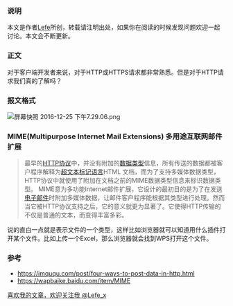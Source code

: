 ### 说明
本文是作者[Lefe](http://www.jianshu.com/p/88957fad1226)所创，转载请注明出处，如果你在阅读的时候发现问题欢迎一起讨论。本文会不断更新。
### 正文
对于客户端开发者来说，对于HTTP或HTTPS请求都非常熟悉。但是对于HTTP请求我们真的了解吗？

### 报文格式

![屏幕快照 2016-12-25 下午7.29.06.png](http://upload-images.jianshu.io/upload_images/1664496-42c5894a2f0ac952.png?imageMogr2/auto-orient/strip%7CimageView2/2/w/1240)


### MIME(Multipurpose Internet Mail Extensions) 多用途互联网邮件扩展
> 最早的[HTTP协议](https://wapbaike.baidu.com/item/HTTP%E5%8D%8F%E8%AE%AE)中，并没有附加的[数据类型](https://wapbaike.baidu.com/item/%E6%95%B0%E6%8D%AE%E7%B1%BB%E5%9E%8B)信息，所有传送的数据都被客户程序解释为[超文本标记语言](https://wapbaike.baidu.com/item/%E8%B6%85%E6%96%87%E6%9C%AC%E6%A0%87%E8%AE%B0%E8%AF%AD%E8%A8%80)HTML 文档，而为了支持多媒体数据类型，HTTP协议中就使用了附加在文档之前的MIME数据类型信息来标识数据类型。
MIME意为多功能Internet邮件扩展，它设计的最初目的是为了在发送[电子邮件](https://wapbaike.baidu.com/item/%E7%94%B5%E5%AD%90%E9%82%AE%E4%BB%B6)时附加多媒体数据，让邮件客户程序能根据其类型进行处理。然而当它被HTTP协议支持之后，它的意义就更为显著了。它使得HTTP传输的不仅是普通的文本，而变得丰富多彩。

说的直白一点就是表示文件的一个类型，这样比如浏览器就可以知道用什么插件打开某个文件。比如上传一个Excel，那么浏览器就会找到WPS打开这个文件。

### 参考
- https://imququ.com/post/four-ways-to-post-data-in-http.html
- https://wapbaike.baidu.com/item/MIME

[喜欢我的文章，欢迎关注我 @Lefe_x](http://www.weibo.com/5953150140/profile?rightmod=1&wvr=6&mod=personnumber&is_all=1)
